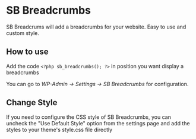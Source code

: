 SB Breadcrumbs
===================================

SB Breadcrums will add a breadcrumbs for your website. Easy to use and custom style.

## How to use

Add the code `<?php sb_breadcrumbs(); ?>` in position you want display a breadcrumbs

You can go to *WP-Admin -> Settings -> SB Breadcrumbs* for configuration.

## Change Style
If you need to configure the CSS style of SB Breadcrumbs, you can uncheck the "Use Default Style" option from the settings page and add the styles to your theme's style.css file directly
